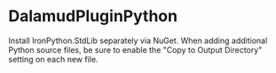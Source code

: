 ﻿# DalamudPluginPython
 
 Install IronPython.StdLib separately via NuGet.
 When adding additional Python source files, be sure to enable the "Copy to Output Directory" setting on each new file.
